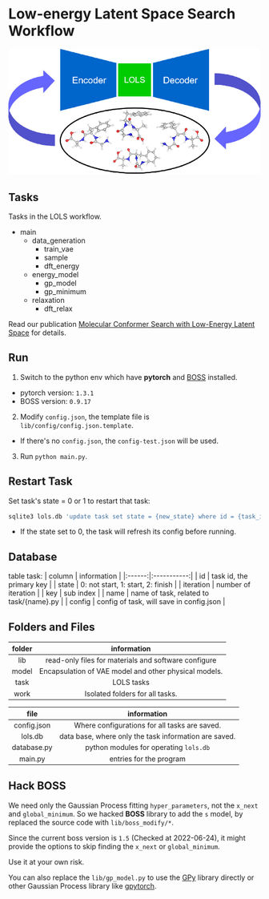 # Low-energy Latent Space Search Workflow
![](./lols.jpeg "lols-toc-figure")

## Tasks
Tasks in the LOLS workflow.
- main
  * data_generation
    - train_vae
    - sample
    - dft_energy
  * energy_model
    - gp_model
    - gp_minimum
  * relaxation
    - dft_relax

Read our publication [Molecular Conformer Search with Low-Energy Latent Space](https://pubs.acs.org/doi/10.1021/acs.jctc.2c00290) for details.

## Run
1. Switch to the python env which have **pytorch** and [BOSS](https://pypi.org/project/aalto-boss/) installed.
 - pytorch version: `1.3.1`
 - BOSS version: `0.9.17`
2. Modify `config.json`, the template file is `lib/config/config.json.template`.
 - If there's no `config.json`, the `config-test.json` will be used.
3. Run `python main.py`.

## Restart Task
Set task's state = 0 or 1 to restart that task:
```bash
sqlite3 lols.db 'update task set state = {new_state} where id = {task_id}'
```

- If the state set to 0, the task will refresh its config before running.

## Database
table task:
| column | information |
|:------:|:-----------:|
| id | task id, the primary key |
| state | 0: not start, 1: start, 2: finish |
| iteration | number of iteration |
| key | sub index |
| name | name of task, related to task/{name}.py |
| config | config of task, will save in config.json |

## Folders and Files
| folder | information |
|:------:|:-----------:|
| lib | read-only files for materials and software configure |
| model | Encapsulation of VAE model and other physical models. |
| task | LOLS tasks |
| work | Isolated folders for all tasks. |

| file | information |
|:----:|:-----------:|
| config.json | Where configurations for all tasks are saved. |
| lols.db | data base, where only the task information are saved. |
| database.py | python modules for operating `lols.db` |
| main.py | entries for the program |

## Hack BOSS
We need only the Gaussian Process fitting `hyper_parameters`, not the `x_next` and `global_minimum`. So we hacked **BOSS** library to add the `s` model, by replaced the source code with `lib/boss_modify/*`.

Since the current boss version is `1.5` (Checked at 2022-06-24), it might provide the options to skip finding the `x_next` or `global_minimum`.

Use it at your own risk.

You can also replace the `lib/gp_model.py` to use the [GPy](https://pypi.org/project/GPy/) library directly or other Gaussian Process library like [gpytorch](https://gpytorch.ai/).